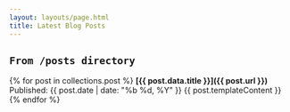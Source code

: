 ```yaml
---
layout: layouts/page.html
title: Latest Blog Posts
---
```


<!-- Pull in content from posts directory -->
## `From /posts directory`
{% for post in collections.post %}
  **[{{ post.data.title }}]({{ post.url }})**  
  Published: {{ post.date | date: "%b %d, %Y" }}
  {{ post.templateContent }}
{% endfor %}
